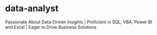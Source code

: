 # data-analyst
Passionate About Data-Driven Insights | Proficient in SQL, VBA, Power BI and Excel | Eager to Drive Business Solutions
